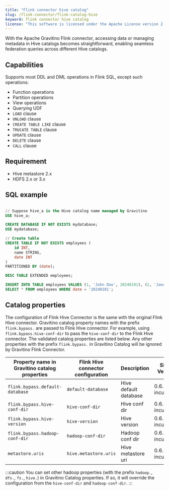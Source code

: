 ```yaml
---
title: "Flink connector hive catalog"
slug: /flink-connector/flink-catalog-hive
keyword: flink connector hive catalog
license: "This software is licensed under the Apache License version 2."
---
```


With the Apache Gravitino Flink connector, accessing data or managing metadata in Hive catalogs becomes straightforward, enabling seamless federation queries across different Hive catalogs.

## Capabilities

Supports most DDL and DML operations in Flink SQL, except such operations:

- Function operations
- Partition operations
- View operations
- Querying UDF
- `LOAD` clause
- `UNLOAD` clause
- `CREATE TABLE LIKE` clause
- `TRUCATE TABLE` clause
- `UPDATE` clause
- `DELETE` clause
- `CALL` clause

## Requirement

* Hive metastore 2.x
* HDFS 2.x or 3.x

## SQL example


```sql

// Suppose hive_a is the Hive catalog name managed by Gravitino
USE hive_a;

CREATE DATABASE IF NOT EXISTS mydatabase;
USE mydatabase;

// Create table
CREATE TABLE IF NOT EXISTS employees (
    id INT,
    name STRING,
    date INT
)
PARTITIONED BY (date);

DESC TABLE EXTENDED employees;

INSERT INTO TABLE employees VALUES (1, 'John Doe', 20240101), (2, 'Jane Smith', 20240101);
SELECT * FROM employees WHERE date = '20240101';
```

## Catalog properties

The configuration of Flink Hive Connector is the same with the original Flink Hive connector.
Gravitino catalog property names with the prefix `flink.bypass.` are passed to Flink Hive connector. For example, using `flink.bypass.hive-conf-dir` to pass the `hive-conf-dir` to the Flink Hive connector.
The validated catalog properties are listed below. Any other properties with the prefix `flink.bypass.` in Gravitino Catalog will be ignored by Gravitino Flink Connector.

| Property name in Gravitino catalog properties | Flink Hive connector configuration | Description           | Since Version    |
|-----------------------------------------------|------------------------------------|-----------------------|------------------|
| `flink.bypass.default-database`               | `default-database`                 | Hive default database | 0.6.0-incubating |
| `flink.bypass.hive-conf-dir`                  | `hive-conf-dir`                    | Hive conf dir         | 0.6.0-incubating |
| `flink.bypass.hive-version`                   | `hive-version`                     | Hive version          | 0.6.0-incubating |
| `flink.bypass.hadoop-conf-dir`                | `hadoop-conf-dir`                  | Hadoop conf dir       | 0.6.0-incubating |
| `metastore.uris`                              | `hive.metastore.uris`              | Hive metastore uri    | 0.6.0-incubating |

:::caution
You can set other hadoop properties (with the prefix `hadoop.`, `dfs.`, `fs.`, `hive.`) in Gravitino Catalog properties. If so, it will override
the configuration from the `hive-conf-dir` and `hadoop-conf-dir`.
:::